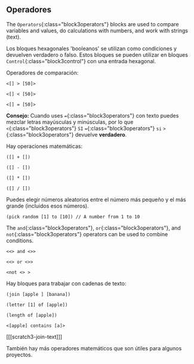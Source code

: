 ## Operadores

The `Operators`{:class="block3operators"} blocks are used to compare variables and values, do calculations with numbers, and work with strings (text).

Los bloques hexagonales 'booleanos' se utilizan como condiciones y devuelven verdadero o falso. Estos bloques se pueden utilizar en bloques `Control`{:class="block3control"} con una entrada hexagonal.

Operadores de comparación:

```blocks3
<[] > [50]>

<[] < [50]>

<[] = [50]>
```

**Consejo:** Cuando uses `=`{:class="block3operators"} con texto puedes mezclar letras mayúsculas y minúsculas, por lo que `<`{:class="block3operators"} `SI` `=`{:class="block3operators"} `si` `>`{:class="block3operators"} devuelve **verdadero**.


Hay operaciones matemáticas:

```blocks3
([] + [])

([] - [])

([] * [])

([] / [])
```

Puedes elegir números aleatorios entre el número más pequeño y el más grande (incluidos esos números).

```blocks3
(pick random [1] to [10]) // A number from 1 to 10
```

The `and`{:class="block3operators"}, `or`{:class="block3operators"}, and `not`{:class="block3operators"} operators can be used to combine conditions.

```blocks3
<<> and <>>

<<> or <>>

<not <> >
```

Hay bloques para trabajar con cadenas de texto:

```blocks3
(join [apple ] [banana])

(letter [1] of [apple])

(length of [apple])

<[apple] contains [a]>
```

[[[scratch3-join-text]]]

También hay más operadores matemáticos que son útiles para algunos proyectos.

